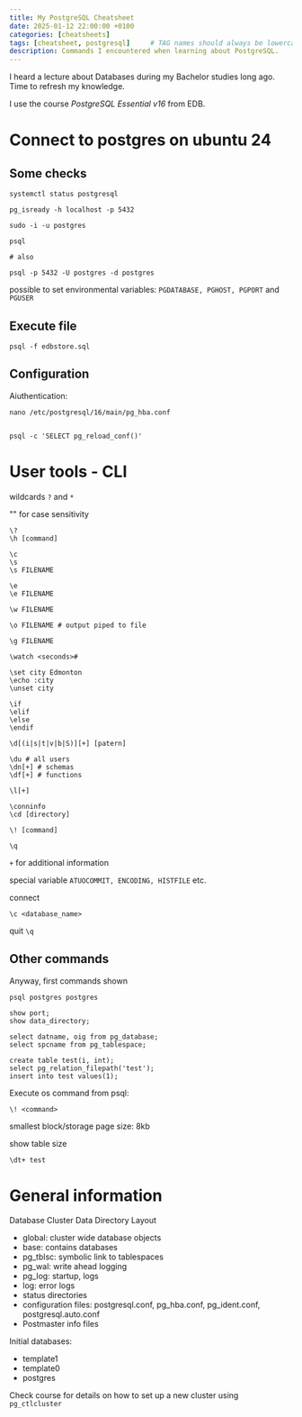 ```yaml
---
title: My PostgreSQL Cheatsheet
date: 2025-01-12 22:00:00 +0100
categories: [cheatsheets]
tags: [cheatsheet, postgresql]     # TAG names should always be lowercase
description: Commands I encountered when learning about PostgreSQL.
---
```


I heard a lecture about Databases during my Bachelor studies long ago. Time to refresh my knowledge.

I use the course *PostgreSQL Essential v16* from EDB.


# Connect to postgres on ubuntu 24

## Some checks

```
systemctl status postgresql

pg_isready -h localhost -p 5432
```

```
sudo -i -u postgres

psql

# also

psql -p 5432 -U postgres -d postgres
```

possible to set environmental variables: `PGDATABASE, PGHOST, PGPORT` and `PGUSER`


## Execute file

```
psql -f edbstore.sql
```

## Configuration

Aiuthentication:

```
nano /etc/postgresql/16/main/pg_hba.conf 


psql -c 'SELECT pg_reload_conf()'
```

# User tools - CLI

wildcards `?` and `*`

"" for case sensitivity

```
\?
\h [command]

\c
\s
\s FILENAME

\e
\e FILENAME

\w FILENAME

\o FILENAME # output piped to file

\g FILENAME

\watch <seconds>#

\set city Edmonton
\echo :city
\unset city

\if
\elif
\else
\endif

\d[(i|s|t|v|b|S)][+] [patern]

\du # all users
\dn[+] # schemas
\df[+] # functions

\l[+]

\conninfo
\cd [directory]

\! [command]

\q
```

`+` for additional information

special variable `ATUOCOMMIT, ENCODING, HISTFILE` etc.

connect
```
\c <database_name>
```

quit `\q`




## Other commands


Anyway, first commands shown
```
psql postgres postgres
```

```
show port;
show data_directory;

select datname, oig from pg_database;
select spcname from pg_tablespace;
```

```
create table test(i, int);
select pg_relation_filepath('test');
insert into test values(1);
```

Execute os command from psql:
```
\! <command>
```

smallest block/storage page size: 8kb

show table size
```
\dt+ test
```

# General information

Database Cluster Data Directory Layout

 - global: cluster wide database objects
 - base: contains databases
 - pg_tblsc: symbolic link to tablespaces
 - pg_wal: write ahead logging
 - pg_log: startup, logs
 - log: error logs
 - status directories
 - configuration files: postgresql.conf, pg_hba.conf, pg_ident.conf, postgresql.auto.conf
 - Postmaster info files

 Initial databases:
 - template1
 - template0
 - postgres

 Check course for details on how to set up a new cluster using `pg_ctlcluster`
